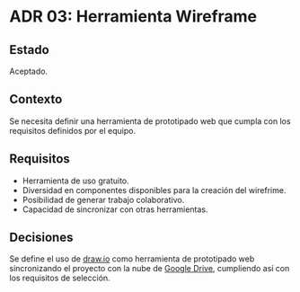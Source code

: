 # ADR 03: Herramienta Wireframe 

## Estado
Aceptado.

## Contexto
Se necesita definir una herramienta de prototipado web que cumpla con los requisitos definidos por el equipo.

## Requisitos
- Herramienta de uso gratuito.
- Diversidad en componentes disponibles para la creación del wirefrime. 
- Posibilidad de generar trabajo colaborativo.
- Capacidad de sincronizar con otras herramientas.


## Decisiones
Se define el uso de [draw.io](https://www.draw.io/) como herramienta de prototipado web sincronizando el proyecto con la nube de [Google Drive](https://drive.google.com/), cumpliendo así con los requisitos de selección. 
